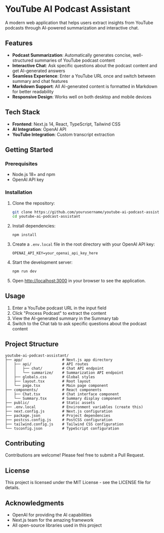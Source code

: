 # YouTube AI Podcast Assistant

A modern web application that helps users extract insights from YouTube podcasts through AI-powered summarization and interactive chat.

## Features

- **Podcast Summarization**: Automatically generates concise, well-structured summaries of YouTube podcast content
- **Interactive Chat**: Ask specific questions about the podcast content and get AI-generated answers
- **Seamless Experience**: Enter a YouTube URL once and switch between summary and chat features
- **Markdown Support**: All AI-generated content is formatted in Markdown for better readability
- **Responsive Design**: Works well on both desktop and mobile devices

## Tech Stack

- **Frontend**: Next.js 14, React, TypeScript, Tailwind CSS
- **AI Integration**: OpenAI API
- **YouTube Integration**: Custom transcript extraction

## Getting Started

### Prerequisites

- Node.js 18+ and npm
- OpenAI API key

### Installation

1. Clone the repository:

   ```bash
   git clone https://github.com/yourusername/youtube-ai-podcast-assistant.git
   cd youtube-ai-podcast-assistant
   ```

2. Install dependencies:

   ```bash
   npm install
   ```

3. Create a `.env.local` file in the root directory with your OpenAI API key:

   ```
   OPENAI_API_KEY=your_openai_api_key_here
   ```

4. Start the development server:

   ```bash
   npm run dev
   ```

5. Open [http://localhost:3000](http://localhost:3000) in your browser to see the application.

## Usage

1. Enter a YouTube podcast URL in the input field
2. Click "Process Podcast" to extract the content
3. View the AI-generated summary in the Summary tab
4. Switch to the Chat tab to ask specific questions about the podcast content

## Project Structure

```
youtube-ai-podcast-assistant/
├── app/                  # Next.js app directory
│   ├── api/              # API routes
│   │   ├── chat/         # Chat API endpoint
│   │   └── summarize/    # Summarization API endpoint
│   ├── globals.css       # Global styles
│   ├── layout.tsx        # Root layout
│   └── page.tsx          # Main page component
├── components/           # React components
│   ├── Chat.tsx          # Chat interface component
│   └── Summary.tsx       # Summary display component
├── public/               # Static assets
├── .env.local            # Environment variables (create this)
├── next.config.js        # Next.js configuration
├── package.json          # Project dependencies
├── postcss.config.js     # PostCSS configuration
├── tailwind.config.js    # Tailwind CSS configuration
└── tsconfig.json         # TypeScript configuration
```

## Contributing

Contributions are welcome! Please feel free to submit a Pull Request.

## License

This project is licensed under the MIT License - see the LICENSE file for details.

## Acknowledgments

- OpenAI for providing the AI capabilities
- Next.js team for the amazing framework
- All open-source libraries used in this project
